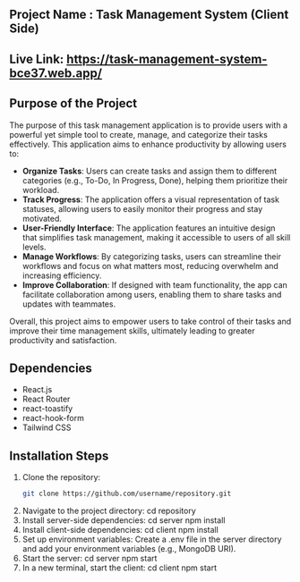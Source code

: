 ## Project Name :  Task Management System  (Client Side)

## Live Link:  https://task-management-system-bce37.web.app/

## Purpose of the Project
The purpose of this task management application is to provide users with a powerful yet simple tool to create, manage, and categorize their tasks effectively. This application aims to enhance productivity by allowing users to:

- **Organize Tasks**: Users can create tasks and assign them to different categories (e.g., To-Do, In Progress, Done), helping them prioritize their workload.
- **Track Progress**: The application offers a visual representation of task statuses, allowing users to easily monitor their progress and stay motivated.
- **User-Friendly Interface**: The application features an intuitive design that simplifies task management, making it accessible to users of all skill levels.
- **Manage Workflows**: By categorizing tasks, users can streamline their workflows and focus on what matters most, reducing overwhelm and increasing efficiency.
- **Improve Collaboration**: If designed with team functionality, the app can facilitate collaboration among users, enabling them to share tasks and updates with teammates.

Overall, this project aims to empower users to take control of their tasks and improve their time management skills, ultimately leading to greater productivity and satisfaction.

## Dependencies

- React.js
- React Router
- react-toastify
- react-hook-form
- Tailwind CSS

## Installation Steps
1. Clone the repository:
   ```bash
   git clone https://github.com/username/repository.git
2. Navigate to the project directory:
   cd repository
3. Install server-side dependencies:
   cd server
   npm install
4. Install client-side dependencies:
   cd client
   npm install   
5. Set up environment variables:
   Create a .env file in the server directory and add your environment variables (e.g., MongoDB URI).
6. Start the server:
   cd server
   npm start
7. In a new terminal, start the client:
   cd client
   npm start

 




